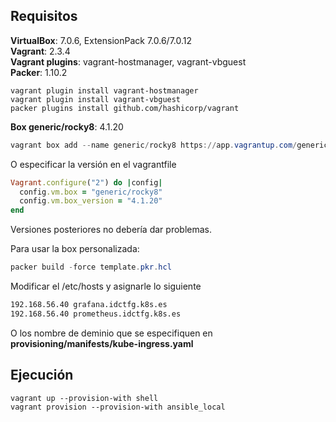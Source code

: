 ## Requisitos

**VirtualBox**: 7.0.6, ExtensionPack 7.0.6/7.0.12  
**Vagrant**: 2.3.4  
**Vagrant plugins**: vagrant-hostmanager, vagrant-vbguest  
**Packer**: 1.10.2

````
vagrant plugin install vagrant-hostmanager
vagrant plugin install vagrant-vbguest
packer plugins install github.com/hashicorp/vagrant
````

**Box generic/rocky8**: 4.1.20  
````powershell
vagrant box add --name generic/rocky8 https://app.vagrantup.com/generic/boxes/rocky8/versions/4.1.20/providers/virtualbox/unknown/vagrant.box
````
O especificar la versión en el vagrantfile
````rb
Vagrant.configure("2") do |config|
  config.vm.box = "generic/rocky8"
  config.vm.box_version = "4.1.20"
end
````
Versiones posteriores no debería dar problemas.

Para usar la box personalizada:
````powershell
packer build -force template.pkr.hcl
````

Modificar el /etc/hosts y asignarle lo siguiente
````bash
192.168.56.40 grafana.idctfg.k8s.es
192.168.56.40 prometheus.idctfg.k8s.es
````
O los nombre de deminio que se especifiquen en **provisioning/manifests/kube-ingress.yaml**
## Ejecución

````
vagrant up --provision-with shell
vagrant provision --provision-with ansible_local
````
